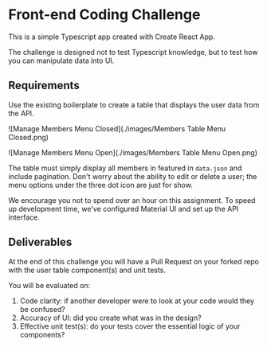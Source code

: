# Front-end Coding Challenge

This is a simple Typescript app created with Create React App.

The challenge is designed not to test Typescript knowledge, but to test how you can manipulate data into UI.

## Requirements

Use the existing boilerplate to create a table that displays the user data from the API.

![Manage Members Menu Closed](./images/Members Table Menu Closed.png)

![Manage Members Menu Open](./images/Members Table Menu Open.png)

The table must simply display all members in featured in `data.json` and include pagination. Don't worry about the ability to edit or delete a user; the menu options under the three dot icon are just for show.

We encourage you not to spend over an hour on this assignment. To speed up development time, we've configured Material UI and set up the API interface.

## Deliverables

At the end of this challenge you will have a Pull Request on your forked repo with the user table component(s) and unit tests.

You will be evaluated on:

1. Code clarity: if another developer were to look at your code would they be confused?
2. Accuracy of UI: did you create what was in the design?
3. Effective unit test(s): do your tests cover the essential logic of your components?
